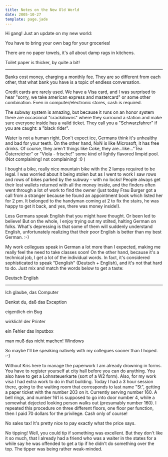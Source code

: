 ```yaml
---
title: Notes on the New Old World
date: 2005-10-27
template: page.jade
---
```


Hi gang! Just an update on my new world:
  
  
You have to bring your own bag for your groceries!
  
  
There are no paper towels, it's all about damp rags in kitchens.
  
  
Toilet paper is thicker, by quite a bit!
  
---
  
Banks cost money, charging a monthly fee. They are so different from each
other, that what bank you have is a topic of endless conversation.
  
  
Credit cards are rarely used. We have a Visa card, and I was surprised
to hear "sorry, we take american express and mastercard" or some other
combination. Even in computer/electronic stores, cash is required.
  
  
The subway system is amazing, but because it runs on an honor system there
are occasional "crackdowns" where they surround a station and make sure
everyone inside has a valid ticket. They call you a "Schwarzfahrer" if
you are caught: a "black rider".
  
  
Water is not a human right. Don't expect ice, Germans think it's unhealthy
and bad for your teeth. On the other hand, NxN is like Microsoft, it has
free drinks. Of course, they aren't things like Coke, they are...like..."Tea
Österreicher" or "Viola - frische!" some kind of lightly flavored limpid
pool. (Not complaining! not complaining! :0 )
  
  
I bought a bike, really nice mountain bike with the 2 lamps required to
be legal. I was worried about it being stolen but as I went to work I saw
rows and rows of bikes parked by the subway - with no locks! People always
get their lost wallets returned with all the money inside, and the finders
often went through a lot of work to find the owner (just today Frau Burger
got a call from a stranger because he found an appointment book which listed
her for 2 pm. It belonged to the handyman coming at 2 to fix the stairs,
he was happy to get it back, and yes, there was money inside!).
  
  
Less Germans speak English that you might have thought. Or been led to
believe! But on the whole, I enjoy trying out my stilted, halting German
on folks. What's depressing is that some of them will suddenly understand
English, unfortunately realizing that their poor English is better than
my best German. :-)
  
  
My work collegues speak in German a lot more than I expected, making me
really feel the need to take classes soon! On the other hand, because it's
a technical job, I get a lot of the individual words. In fact, it's considered
sophisticated to speak "Denglish" (Deutsch + English), and it's not that
hard to do. Just mix and match the words below to get a taste:
  
  
Deutsch English
  
-------------------------------------------------------------
  
Ich glaube, das Computer
  
Denkst du, daß das Exception
  
eigentlich ein Bug
  
wirklich! der Printer
  
ein Fehler das Inputbox
  
man muß das nicht machen! Windows
  
  
So maybe I'll be speaking natively with my collegues sooner than I hoped.
:-)
  
  
Without Kris here to manage the paperwork I am already drowning in forms.
You have to register yourself at city hall before you can do anything.
You also have to get a Lohnsteuerkarte (sort of a W2 form). Also, for my
work visa I had extra work to do in that building. Today I had a 3 hour
session there, going to the waiting room that corrosponds to last name
"St", getting a paper ticket with the number 203 on it. Currently serving
number 160\. A bell rings, and number 161 is supposed to go into door number
4, while a somewhat dejected looking person walks out (presumably number
160). I repeated this procedure on three different floors, one floor per
function, then I paid 70 dollars for the privilege. Cash only of course!
  
  
No sales tax! It's pretty nice to pay exactly what the price says.
  
  
No tipping! Well, you could tip if something was excellent. But they don't
like it so much, that I already had a friend who was a waiter in the states
for a while say he was offended to get a tip if he didn't do something
over the top. The tipper was being rather weak-minded.
